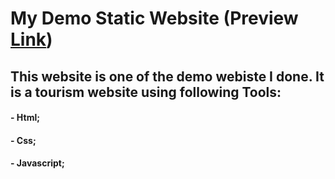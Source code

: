 # My Demo Static Website (Preview [Link](https://htmlpreview.github.io/?https://raw.githubusercontent.com/Creatwork/Project-1/main/index.html))
## This website is one of the demo webiste I done. It is a tourism website using following Tools:
#### - Html;
#### - Css;
#### - Javascript;
